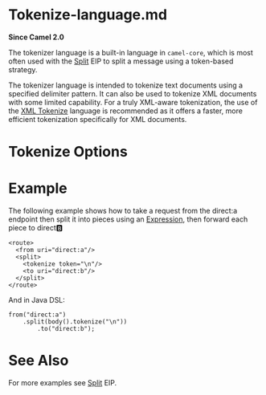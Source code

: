 # Tokenize-language.md

**Since Camel 2.0**

The tokenizer language is a built-in language in `camel-core`, which is
most often used with the [Split](#eips:split-eip.adoc) EIP to split a
message using a token-based strategy.

The tokenizer language is intended to tokenize text documents using a
specified delimiter pattern. It can also be used to tokenize XML
documents with some limited capability. For a truly XML-aware
tokenization, the use of the [XML Tokenize](#xtokenize-language.adoc)
language is recommended as it offers a faster, more efficient
tokenization specifically for XML documents.

# Tokenize Options

# Example

The following example shows how to take a request from the direct:a
endpoint then split it into pieces using an
[Expression](#manual::expression.adoc), then forward each piece to
direct:b:

    <route>
      <from uri="direct:a"/>
      <split>
        <tokenize token="\n"/>
        <to uri="direct:b"/>
      </split>
    </route>

And in Java DSL:

    from("direct:a")
        .split(body().tokenize("\n"))
            .to("direct:b");

# See Also

For more examples see [Split](#eips:split-eip.adoc) EIP.
